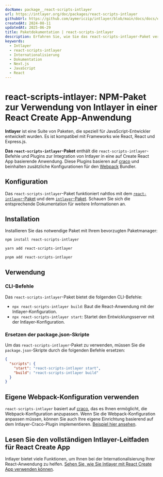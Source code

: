 ```yaml
---
docName: package__react-scripts-intlayer
url: https://intlayer.org/doc/packages/react-scripts-intlayer
githubUrl: https://github.com/aymericzip/intlayer/blob/main/docs/docs/en/packages/react-scripts-intlayer/index.md
createdAt: 2024-08-11
updatedAt: 2025-06-29
title: Paketdokumentation | react-scripts-intlayer
description: Erfahren Sie, wie Sie das react-scripts-intlayer-Paket verwenden
keywords:
  - Intlayer
  - react-scripts-intlayer
  - Internationalisierung
  - Dokumentation
  - Next.js
  - JavaScript
  - React
---
```


# react-scripts-intlayer: NPM-Paket zur Verwendung von Intlayer in einer React Create App-Anwendung

**Intlayer** ist eine Suite von Paketen, die speziell für JavaScript-Entwickler entwickelt wurden. Es ist kompatibel mit Frameworks wie React, React und Express.js.

**Das `react-scripts-intlayer`-Paket** enthält die `react-scripts-intlayer`-Befehle und Plugins zur Integration von Intlayer in eine auf Create React App basierende Anwendung. Diese Plugins basieren auf [craco](https://craco.js.org/) und beinhalten zusätzliche Konfigurationen für den [Webpack](https://webpack.js.org/) Bundler.

## Konfiguration

Das `react-scripts-intlayer`-Paket funktioniert nahtlos mit dem [`react-intlayer`-Paket](https://github.com/aymericzip/intlayer/blob/main/docs/docs/de/packages/react-intlayer/index.md) und dem [`intlayer`-Paket](https://github.com/aymericzip/intlayer/blob/main/docs/docs/de/packages/intlayer/index.md). Schauen Sie sich die entsprechende Dokumentation für weitere Informationen an.

## Installation

Installieren Sie das notwendige Paket mit Ihrem bevorzugten Paketmanager:

```bash packageManager="npm"
npm install react-scripts-intlayer
```

```bash packageManager="yarn"
yarn add react-scripts-intlayer
```

```bash packageManager="pnpm"
pnpm add react-scripts-intlayer
```

## Verwendung

### CLI-Befehle

Das `react-scripts-intlayer`-Paket bietet die folgenden CLI-Befehle:

- `npx react-scripts-intlayer build`: Baut die React-Anwendung mit der Intlayer-Konfiguration.
- `npx react-scripts-intlayer start`: Startet den Entwicklungsserver mit der Intlayer-Konfiguration.

### Ersetzen der package.json-Skripte

Um das `react-scripts-intlayer`-Paket zu verwenden, müssen Sie die `package.json`-Skripte durch die folgenden Befehle ersetzen:

```json fileName="package.json"
{
  "scripts": {
    "start": "react-scripts-intlayer start",
    "build": "react-scripts-intlayer build"
  }
}
```

## Eigene Webpack-Konfiguration verwenden

`react-scripts-intlayer` basiert auf [craco](https://craco.js.org/), das es Ihnen ermöglicht, die Webpack-Konfiguration anzupassen.
Wenn Sie die Webpack-Konfiguration anpassen müssen, können Sie auch Ihre eigene Einrichtung basierend auf dem Intlayer-Craco-Plugin implementieren. [Beispiel hier ansehen](https://github.com/aymericzip/intlayer/blob/main/examples/react-app/craco.config.js).

## Lesen Sie den vollständigen Intlayer-Leitfaden für React Create App

Intlayer bietet viele Funktionen, um Ihnen bei der Internationalisierung Ihrer React-Anwendung zu helfen.
[Sehen Sie, wie Sie Intlayer mit React Create App verwenden können](https://github.com/aymericzip/intlayer/blob/main/docs/docs/de/intlayer_with_create_react_app.md).
